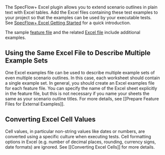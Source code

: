 The SpecFlow+ Excel plugin allows you to extend scenario outlines in plain text with Excel tables. Add the Excel files containing these test examples to your project so that the examples can be used by your executable tests. See [SpecFlow+ Excel Getting Started](http://www.specflow.org/plus/excel/getting-started/) for a quick introduction.

The sample [feature file](http://www.specflow.org/media/sfp_excel/Sample-ExcelExamples.feature) and the related [Excel file](http://www.specflow.org/media/sfp_excel/Sample-ExcelExamples.xlsx) include additional examples.

## Using the Same Excel File to Describe Multiple Example Sets

One Excel examples file can be used to describe multiple example sets of even multiple scenario outlines. In this case, each worksheet should contain a single example set. In general, you should create an Excel examples file for each feature file. You can specify the name of the Excel sheet explicitly in the feature file, but this is not necessary if you name your sheets the same as your scenario outline titles. For more details, see [[Prepare Feature Files for External Examples]].

## Converting Excel Cell Values

Cell values, in particular non-string values like dates or numbers, are converted using a specific culture when executing tests. Cell formatting options in Excel (e.g. number of decimal places, rounding, currency signs, date formats) are ignored. See [[Converting Excel Cells]] for more details.
